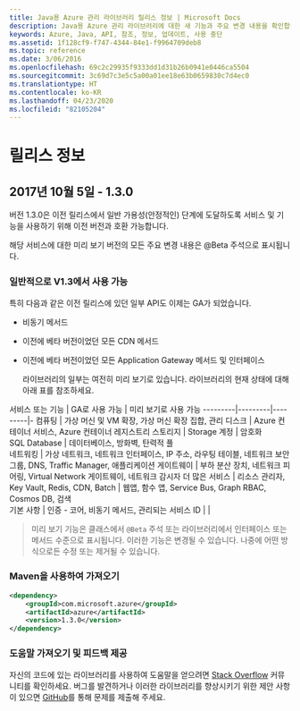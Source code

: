 ```yaml
---
title: Java용 Azure 관리 라이브러리 릴리스 정보 | Microsoft Docs
description: Java용 Azure 관리 라이브러리에 대한 새 기능과 주요 변경 내용을 확인합니다.
keywords: Azure, Java, API, 참조, 정보, 업데이트, 사용 중단
ms.assetid: 1f128cf9-f747-4344-84e1-f9964709deb8
ms.topic: reference
ms.date: 3/06/2016
ms.openlocfilehash: 69c2c29935f9333dd1d31b26b0941e0446ca5504
ms.sourcegitcommit: 3c69d7c3e5c5a00a01ee18e63b0659830c7d4ec0
ms.translationtype: HT
ms.contentlocale: ko-KR
ms.lasthandoff: 04/23/2020
ms.locfileid: "82105204"
---
```

# <a name="release-notes"></a>릴리스 정보 

## <a name="october-5-2017---130"></a>2017년 10월 5일 - 1.3.0 

버전 1.3.0은 이전 릴리스에서 일반 가용성(안정적인) 단계에 도달하도록 서비스 및 기능을 사용하기 위해 이전 버전과 호환 가능합니다.

해당 서비스에 대한 미리 보기 버전의 모든 주요 변경 내용은 @Beta 주석으로 표시됩니다.


### <a name="generally-available-in-v13"></a>일반적으로 V1.3에서 사용 가능

특히 다음과 같은 이전 릴리스에 있던 일부 API도 이제는 GA가 되었습니다.

- 비동기 메서드
- 이전에 베타 버전이었던 모든 CDN 메서드
- 이전에 베타 버전이었던 모든 Application Gateway 메서드 및 인터페이스

  라이브러리의 일부는 여전히 미리 보기로 있습니다. 라이브러리의 현재 상태에 대해 아래 표를 참조하세요.

서비스 또는 기능 | GA로 사용 가능 | 미리 보기로 사용 가능 
---------|---------|---------|-
컴퓨팅  | 가상 머신 및 VM 확장, 가상 머신 확장 집합, 관리 디스크   | Azure 컨테이너 서비스, Azure 컨테이너 레지스트리 
스토리지   |  Storage 계정       |    암호화     
SQL Database  | 데이터베이스, 방화벽, 탄력적 풀              
네트워킹    |  가상 네트워크, 네트워크 인터페이스, IP 주소, 라우팅 테이블, 네트워크 보안 그룹, DNS, Traffic Manager, 애플리케이션 게이트웨이  |    부하 분산 장치, 네트워크 피어링, Virtual Network 게이트웨이, 네트워크 감시자 
더 많은 서비스    |  리소스 관리자, Key Vault, Redis, CDN, Batch       |  웹앱, 함수 앱, Service Bus, Graph RBAC, Cosmos DB, 검색  
기본 사항     |   인증 - 코어, 비동기 메서드, 관리되는 서비스 ID      |      |

> 미리 보기 기능은 클래스에서 `@Beta` 주석 또는 라이브러리에서 인터페이스 또는 메서드 수준으로 표시됩니다. 이러한 기능은 변경될 수 있습니다. 나중에 어떤 방식으로든 수정 또는 제거될 수 있습니다.

### <a name="import-with-maven"></a>Maven을 사용하여 가져오기

```XML
<dependency>
    <groupId>com.microsoft.azure</groupId>
    <artifactId>azure</artifactId>
    <version>1.3.0</version>
</dependency>
```

### <a name="get-help-and-give-feedback"></a>도움말 가져오기 및 피드백 제공

자신의 코드에 있는 라이브러리를 사용하여 도움말을 얻으려면 [Stack Overflow](http://stackoverflow.com/questions/tagged/azure-java-sdk) 커뮤니티를 확인하세요. 버그를 발견하거나 이러한 라이브러리를 향상시키기 위한 제안 사항이 있으면 [GitHub](https://github.com/Azure/azure-sdk-for-java/issues)를 통해 문제를 제출해 주세요.


